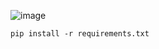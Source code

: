 ![image](https://github.com/user-attachments/assets/4b1b942b-d494-4a87-baa0-9376238e0d46)

```
pip install -r requirements.txt
```
